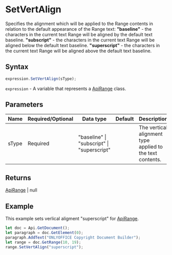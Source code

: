 # SetVertAlign

Specifies the alignment which will be applied to the Range contents in relation to the default appearance of the Range text:**"baseline"** - the characters in the current text Range will be aligned by the default text baseline.**"subscript"** - the characters in the current text Range will be aligned below the default text baseline.**"superscript"** - the characters in the current text Range will be aligned above the default text baseline.

## Syntax

```javascript
expression.SetVertAlign(sType);
```

`expression` - A variable that represents a [ApiRange](../ApiRange.md) class.

## Parameters

| **Name** | **Required/Optional** | **Data type** | **Default** | **Description** |
| ------------- | ------------- | ------------- | ------------- | ------------- |
| sType | Required | "baseline" \| "subscript" \| "superscript" |  | The vertical alignment type applied to the text contents. |

## Returns

[ApiRange](../../ApiRange/ApiRange.md) \| null

## Example

This example sets verlical aligment "superscript" for [ApiRange](../ApiRange.md).

```javascript editor-docx
let doc = Api.GetDocument();
let paragraph = doc.GetElement(0);
paragraph.AddText("ONLYOFFICE Copyright Document Builder");
let range = doc.GetRange(10, 19);
range.SetVertAlign("superscript");
```
